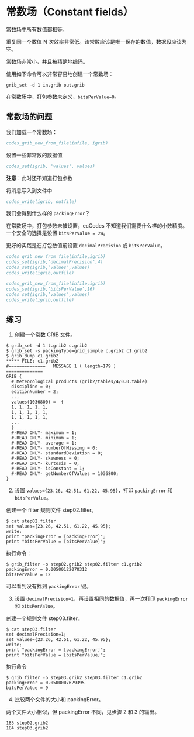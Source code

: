 # 常数场（Constant fields）

常数场中所有数值都相等。

重复同一个数值 N 次效率非常低。该常数应该是唯一保存的数值，数据段应该为空。

常数场非常小，并且被精确地编码。

使用如下命令可以非常容易地创建一个常数场：

```
grib_set -d 1 in.grib out.grib
```

在常数场中，打包参数未定义，`bitsPerValue=0`。

## 常数场的问题

我们加载一个常数场：

```fortran
codes_grib_new_from_file(infile, igrib)
```

设置一些非常数的数据值

```fortran
codes_set(igrib, 'values', values)
```

**注意**：此时还不知道打包参数

将消息写入到文件中

```fortran
codes_write(igrib, outfile)
```

我们会得到什么样的 `packingError`？

在常数场中，打包参数未被设置，ecCodes 不知道我们需要什么样的小数精度。
一个安全的选择是设置 `bitsPerValue = 24`。

更好的实践是在打包数值前设置 `decimalPrecision` 或 `bitsPerValue`。

```fortran
codes_grib_new_from_file(infile,igrib)
codes_set(igrib,’decimalPrecision’,4)
codes_set(igrib,’values’,values)
codes_write(igrib,outfile)
```

```fortran
codes_grib_new_from_file(infile,igrib)
codes_set(igrib,’bitsPerValue’,16)
codes_set(igrib,’values’,values)
codes_write(igrib,outfile)
```

## 练习

1. 创建一个常数 GRIB 文件。

```
$ grib_set -d 1 t.grib2 c.grib2
$ grib_set -s packingType=grid_simple c.grib2 c1.grib2
$ grib_dump c1.grib2 
***** FILE: c1.grib2 
#==============   MESSAGE 1 ( length=179 )                 ==============
GRIB {
  # Meteorological products (grib2/tables/4/0.0.table)  
  discipline = 0;
  editionNumber = 2;
  ...
  values(1036800) =  {
  1, 1, 1, 1, 1, 
  1, 1, 1, 1, 1, 
  1, 1, 1, 1, 1, 
  ...
  } 
  #-READ ONLY- maximum = 1;
  #-READ ONLY- minimum = 1;
  #-READ ONLY- average = 1;
  #-READ ONLY- numberOfMissing = 0;
  #-READ ONLY- standardDeviation = 0;
  #-READ ONLY- skewness = 0;
  #-READ ONLY- kurtosis = 0;
  #-READ ONLY- isConstant = 1;
  #-READ ONLY- getNumberOfValues = 1036800;
}
```

2. 设置 `values={23.26, 42.51, 61.22, 45.95}`，打印 `packingError` 和 `bitsPerValue`。

创建一个 filter 规则文件 step02.filter。

```
$ cat step02.filter 
set values={23.26, 42.51, 61.22, 45.95};
write;
print "packingError = [packingError]";
print "bitsPerValue = [bitsPerValue]";
```

执行命令：

```
$ grib_filter -o step02.grib2 step02.filter c1.grib2
packingError = 0.00500122070312
bitsPerValue = 12
```

可以看到没有找到 `packingError` 键。

3. 设置 `decimalPrecision=1`，再设置相同的数据值，再一次打印 `packingError` 和 `bitsPerValue`。

创建一个规则文件 step03.filter。

```
$ cat step03.filter 
set decimalPrecision=1;
set values={23.26, 42.51, 61.22, 45.95};
write;
print "packingError = [packingError]";
print "bitsPerValue = [bitsPerValue]";
```

执行命令

```
$ grib_filter -o step03.grib2 step03.filter c1.grib2
packingError = 0.0500007629395
bitsPerValue = 9
```

4. 比较两个文件的大小和 packingError。

两个文件大小相似，但 packingError 不同，见步骤 2 和 3 的输出。

```
185 step02.grib2
184 step03.grib2
```
